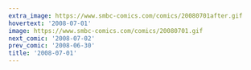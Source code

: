 ```yaml
---
extra_image: https://www.smbc-comics.com/comics/20080701after.gif
hovertext: '2008-07-01'
image: https://www.smbc-comics.com/comics/20080701.gif
next_comic: '2008-07-02'
prev_comic: '2008-06-30'
title: '2008-07-01'
---
```


